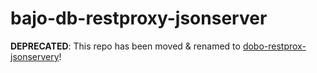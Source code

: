 # bajo-db-restproxy-jsonserver

**DEPRECATED**: This repo has been moved & renamed to [dobo-restprox-jsonservery](https://github.com/ardhi/dobo-restproxy-jsonserver)!